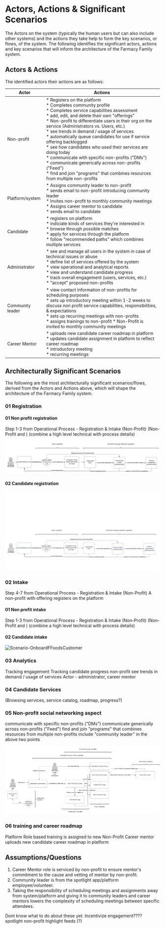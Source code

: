 # Actors, Actions & Significant Scenarios

The Actors on the system (typically the human users but can also include other systems) and the actions they take help to form the key scenarios, or flows, of the system. The following identifies the significant actors, actions and key scenarios that will inform the architecture of the Farmacy Family system.

## Actors & Actions

The identified actors their actions are as follows:

| Actor                  | Actions                                                      |
| ---------------------- | ------------------------------------------------------------ |
| Non-profit  | * Registers on the platform<br />* Completes community profile <br />* Completes service capabilities assessment<br />* add, edit, and delete their own "offerings"<br /> * Non-profit to differentiate users in their org on the service (Administrators vs. Users, etc.)<br />* see trends in demand / usage of services<br />* automatically queue candidates for use if service offering backlogged<br />* see how candidates who used their services are doing today<br />* communicate with specific non-profits ("DMs")<br />* communicate generically across non-profits ("Feed")<br />* find and join "programs" that combines resources from multiple non-profits<br />|
| Platform/system          | * Assigns community leader to non-profit<br />* sends email to non-profit introducing community leader<br />* Invites non-profit to monthly community meetings<br />* Assigns career mentor to candidate<br />* sends email to candidate|
| Candidate       | * registers on platform <br />* indiciate kinds of services they're interested in<br />* browse through possible matches <br />* apply for services through the platform<br />* follow "recommended paths" which combines multiple services |
| Administrator              | * see and manage all users in the system in case of technical issues or abuse<br />* define list of services offered by the system<br />* view operational and analytical reports <br />* view and understand candidate progress<br />* track overall engagement (users, services, etc.)<br />* "accept" proposed non-profits<br />|
| Community leader           | * view contact information of non-profits for scheduling purposes<br />* sets up introductory meeting within 1-2 weeks to discuss non profit service capabilities, responsibilities, & expectations <br />* sets up recurring meetings with non-profits <br />* assigns trainings to non-profit * Non-Profit is invited to monthly community meetings |
| Career Mentor          | * uploads new candidate career roadmap in platform	<br />* updates candidate assignment in platform to reflect career roadmap	<br />* introductory meeting <br />* recurring meetings<br /> |


## Architecturally Significant Scenarios

The following are the most architecturally significant scenarios/flows, derived from the Actors and Actions above, which will shape the architecture of the Farmacy Family system.

### 01 Registration 
#### 01 Non profit registration
Step 1-3 from Operational Process - Registration & Intake (Non-Profit) (Non-Profit and )
(combine a high level technical with process details)

![RegistrationUseCase](../assets/RegistrationUseCase.png)


#### 02 Candidate registration
![CandidateRegistration](../assets/CandidateRegistration.png)


### 02 Intake
Step 4-7 from Operational Process - Registration & Intake (Non-Profit)
A non-profit with offering registers on the platform
#### 01 Non profit intake
Step 1-3 from Operational Process - Registration & Intake (Non-Profit) (Non-Profit and )
(combine a high level technical with process details)
#### 02 Candidate intake

![Scenario-OnboardFFoodsCustomer](../assets/diagrams/Scenario-OnboardFFoodsCustomer.png)


### 03 Analytics
Tracking engagement
Tracking candidate progress
non-profit see trends in demand / usage of services
Actor - administrator, career mentor


### 04 Candidate Services
(Browsing services, service catalog, roadmap, progress?)


### 05 Non-profit social networking aspect
communicate with specific non-profits ("DMs")
communicate generically across non-profits ("Feed")
find and join "programs" that combines resources from multiple non-profits
include "community leader" in the above two points

![SocialUseCase](../assets/Spotlight-Social.png)


### 06 training and career roadmap
Platform Role based training is assigned to new Non-Profit
Career mentor uploads new candidate career roadmap in platform	



## Assumptions/Questions
1. Career Mentor role is serviced by non-profit to ensure mentor's commitment to the cause and vetting of mentor by non-profit.
2. Community leader is from the spotlight app/platform employee/volunteer.
3. Taking the responsibility of scheduling meetings and assignments away from system/platform and giving it to community leaders and career mentors lowers the complexity of scheduling meetings between specific attendees.



Dont know what to do about these yet:
Incentivize engagement????
spotlight non-profit
highlight feeds (?)
